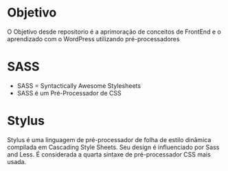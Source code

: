 # Objetivo
O Objetivo desde repositorio é a aprimoração de conceitos de FrontEnd e o aprendizado com o WordPress
utilizando pré-processadores 
# SASS
* SASS = Syntactically Awesome Stylesheets
* SASS é um Pré-Processador de CSS 

# Stylus
Stylus é uma linguagem de pré-processador de folha de estilo dinâmica compilada em Cascading Style Sheets. Seu design é influenciado por Sass and Less. É considerada a quarta sintaxe de pré-processador CSS mais usada.
